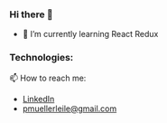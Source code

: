 ### Hi there 👋

- 🌱 I’m currently learning React Redux

### Technologies: 

📫 How to reach me:
* [LinkedIn](www.linkedin.com/in/pcmueller)
* pmuellerleile@gmail.com
